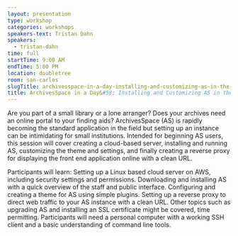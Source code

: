 ```yaml
---
layout: presentation
type: workshop
categories: workshops
speakers-text: Tristan Dahn
speakers:
  - tristan-dahn
time: full
startTime: 9:00 AM
endTime: 5:00 PM
location: doubletree
room: san-carlos
slugTitle: archivesspace-in-a-day-installing-and-customizing-as-in-the-cloud
title: ArchivesSpace in a Day&#58; Installing and Customizing AS in the Cloud
---
```


Are you part of a small library or a lone arranger? Does your archives need an online portal to your finding aids? ArchivesSpace (AS) is rapidly becoming the standard application in the field but setting up an instance can be intimidating for small institutions. Intended for beginning AS users, this session will cover creating a cloud-based server, installing and running AS, customizing the theme and settings, and finally creating a reverse proxy for displaying the front end application online with a clean URL.

Participants will learn: Setting up a Linux based cloud server on AWS, including security settings and permissions. Downloading and installing AS with a quick overview of the staff and public interface. Configuring and creating a theme for AS using simple plugins. Setting up a reverse proxy to direct web traffic to your AS instance with a clean URL. Other topics such as upgrading AS and installing an SSL certificate might be covered, time permitting. Participants will need a personal computer with a working SSH client and a basic understanding of command line tools.
